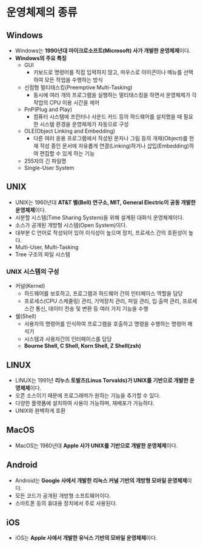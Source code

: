 # 운영체제의 종류

## Windows

- Windows는 **1990년대 마이크로소프트(Microsoft) 사가 개발한 운영체제**이다.
- **Windows의 주요 특징**
  - GUI
    - 키보드로 명령어를 직접 입력하지 않고, 마우스로 아이콘이나 메뉴를 선택하여 모든 작업을 수행하는 방식
  - 선점형 멀티태스킹(Preemptive Multi-Tasking)
    - 동시에 여러 개의 프로그램을 실행하는 멀티태스킹을 하면서 운영체제가 각 작업의 CPU 이용 시간을 제어
  - PnP(Plug and Play)
    - 컴퓨터 시스템에 프린터나 사운드 카드 등의 하드웨어를 설치했을 때 필요한 시스템 환경을 운영체제가 자동으로 구성
  - OLE(Object Linking and Embedding)
    - 다른 여러 응용 프로그램에서 작성된 문자나 그림 등의 개체(Object)를 현재 작성 중인 문서에 자유롭게 연결(Linking)하거나 삽입(Embedding)하여 편집할 수 있게 하는 기능
  - 255자의 긴 파일명
  - Single-User System

## UNIX

- UNIX는 1960년대 **AT&T 벨(Bell) 연구소, MIT, General Electric이 공동 개발한 운영체제**이다.
- 시분할 시스템(Time Sharing System)을 위해 설계된 대화식 운영체제이다.
- 소스가 공개된 개방형 시스템(Open System)이다.
- 대부분 C 언어로 작성되어 있어 이식성이 높으며 장치, 프로세스 간의 호환성이 높다.
- Multi-User, Multi-Tasking
- Tree 구조의 파일 시스템

### UNIX 시스템의 구성

- 커널(Kernel)
  - 하드웨어를 보호하고, 프로그램과 하드웨어 간의 인터페이스 역할을 담당
  - 프로세스(CPU 스케줄링) 관리, 기억장치 관리, 파일 관리, 입∙출력 관리, 프로세스간 통신, 데이터 전송 및 변환 등 여러 가지 기능을 수행
- 쉘(Shell)
  - 사용자의 명령어를 인식하여 프로그램을 호출하고 명령을 수행하는 명령어 해석기
  - 시스템과 사용자간의 인터페이스를 담당
  - **Bourne Shell, C Shell, Korn Shell, Z Shell(zsh)**

## LINUX

- LINUX는 1991년 **리누스 토발즈(Linus Torvalds)가 UNIX를 기반으로 개발한 운영체제**이다.
- 오픈 소스이기 때문에 프로그래머가 원하는 기능을 추가할 수 있다.
- 다양한 플랫폼에 설치하여 사용이 가능하며, 재배포가 가능하다.
- UNIX와 완벽하게 호환

## MacOS

- MacOS는 1980년대 **Apple 사가 UNIX를 기반으로 개발한 운영체제**이다.

## Android

- Android는 **Google 사에서 개발한 리눅스 커널 기반의 개방형 모바일 운영체제**이다.
- 모든 코드가 공개된 개방형 소프트웨어이다.
- 스마트폰 등의 휴대용 장치에서 주로 사용된다.

## iOS

- iOS는 **Apple 사에서 개발한 유닉스 기반의 모바일 운영체제**이다.
